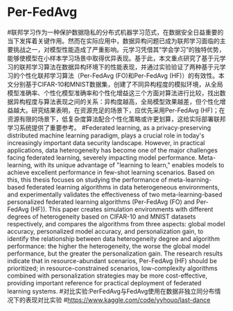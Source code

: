 # Per-FedAvg
#联邦学习作为一种保护数据隐私的分布式机器学习范式，在数据安全日益重要的当下发挥着关键作用。然而在实际应用中，数据异构问题已成为联邦学习面临的主要挑战之一，对模型性能造成了严重影响。元学习凭借其“学会学习”的独特优势，能够使模型在小样本学习场景中取得优异表现。基于此，本文重点研究了基于元学习的联邦学习算法在数据异构环境下的性能表现，并通过实验验证了两种基于元学习的个性化联邦学习算法（Per-FedAvg (FO)和Per-FedAvg (HF)）的有效性。本文分别基于CIFAR-10和MNIST数据集，创建了不同异构程度的模拟环境，从全局模型准确率、个性化模型准确率和个性化增益这三个方面对算法进行比较，找出数据异构程度与算法表现之间的关系：异构度越高，全局模型效果越差，但个性化增益越大。研究结果表明，在资源充足的场景下，应优先采用Per-FedAvg (HF)；在资源有限的场景下，低复杂度算法配合个性化策略或许更划算，这给实际部署联邦学习系统提供了重要参考。
#Federated learning, as a privacy-preserving distributed machine learning paradigm, plays a crucial role in today's increasingly important data security landscape. However, in practical applications, data heterogeneity has become one of the major challenges facing federated learning, severely impacting model performance. Meta-learning, with its unique advantage of "learning to learn," enables models to achieve excellent performance in few-shot learning scenarios. Based on this, this thesis focuses on studying the performance of meta-learning-based federated learning algorithms in data heterogeneous environments, and experimentally validates the effectiveness of two meta-learning-based personalized federated learning algorithms (Per-FedAvg (FO) and Per-FedAvg (HF)). This paper creates simulation environments with different degrees of heterogeneity based on CIFAR-10 and MNIST datasets respectively, and compares the algorithms from three aspects: global model accuracy, personalized model accuracy, and personalization gain, to identify the relationship between data heterogeneity degree and algorithm performance: the higher the heterogeneity, the worse the global model performance, but the greater the personalization gain. The research results indicate that in resource-abundant scenarios, Per-FedAvg (HF) should be prioritized; in resource-constrained scenarios, low-complexity algorithms combined with personalization strategies may be more cost-effective, providing important reference for practical deployment of federated learning systems.
#对比实验:PerFedAvg与FedAvg使用在数据非独立同分布情况下的表现对比实验
#https://www.kaggle.com/code/yyhouo/last-dance
